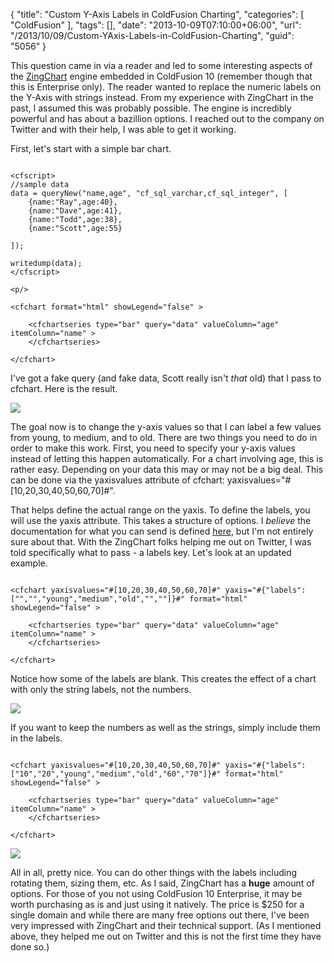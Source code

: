 {
	"title": "Custom Y-Axis Labels in ColdFusion Charting",
	"categories": [
		"ColdFusion"
	],
	"tags": [],
	"date": "2013-10-09T07:10:00+06:00",
	"url": "/2013/10/09/Custom-YAxis-Labels-in-ColdFusion-Charting",
	"guid": "5056"
}

<p>
This question came in via a reader and led to some interesting aspects of the <a href="http://www.zingchart.com">ZingChart</a> engine embedded in ColdFusion 10 (remember though that this is Enterprise only). The reader wanted to replace the numeric labels on the Y-Axis with strings instead. From my experience with ZingChart in the past, I assumed this was probably possible. The engine is incredibly powerful and has about a bazillion options. I reached out to the company on Twitter and with their help, I was able to get it working. 
</p>
<!--more-->
<p>
First, let's start with a simple bar chart.
</p>

<pre><code class="language-markup">
&lt;cfscript&gt;
&#x2F;&#x2F;sample data
data = queryNew(&quot;name,age&quot;, &quot;cf_sql_varchar,cf_sql_integer&quot;, [
	{name:&quot;Ray&quot;,age:40},
	{name:&quot;Dave&quot;,age:41},
	{name:&quot;Todd&quot;,age:38},
	{name:&quot;Scott&quot;,age:55}

]);

writedump(data);
&lt;&#x2F;cfscript&gt;

&lt;p&#x2F;&gt;
	
&lt;cfchart format=&quot;html&quot; showLegend=&quot;false&quot; &gt;

	&lt;cfchartseries type=&quot;bar&quot; query=&quot;data&quot; valueColumn=&quot;age&quot; itemColumn=&quot;name&quot; &gt;
	&lt;&#x2F;cfchartseries&gt;

&lt;&#x2F;cfchart&gt;
</code></pre> 

<p>
I've got a fake query (and fake data, Scott really isn't <i>that</i> old) that I pass to cfchart. Here is the result.
</p>

<p>
<img src="https://static.raymondcamden.com/images/Screenshot_10_9_13_5_44_AM.jpg" />
</p>

<p>
The goal now is to change the y-axis values so that I can label a few values from young, to medium, and to old. There are two things you need to do in order to make this work. First, you need to specify your y-axis values instead of letting this happen automatically. For a chart involving age, this is rather easy. Depending on your data this may or may not be a big deal. This can be done via the yaxisvalues attribute of cfchart: yaxisvalues="#[10,20,30,40,50,60,70]#".
</p>

<p>
That helps define the actual range on the yaxis. To define the labels, you will use the yaxis attribute. This takes a structure of options. I <i>believe</i> the documentation for what you can send is defined <a href="http://www.zingchart.com/reference/json-syntax.html#graph__scale-y">here</a>, but I'm not entirely sure about that. With the ZingChart folks helping me out on Twitter, I was told specifically what to pass - a labels key. Let's look at an updated example.
</p>

<pre><code class="language-markup">
&lt;cfchart yaxisvalues=&quot;#[10,20,30,40,50,60,70]#&quot; yaxis=&quot;#{&quot;labels&quot;:[&quot;&quot;,&quot;&quot;,&quot;young&quot;,&quot;medium&quot;,&quot;old&quot;,&quot;&quot;,&quot;&quot;]}#&quot; format=&quot;html&quot; showLegend=&quot;false&quot; &gt;

	&lt;cfchartseries type=&quot;bar&quot; query=&quot;data&quot; valueColumn=&quot;age&quot; itemColumn=&quot;name&quot; &gt;
	&lt;&#x2F;cfchartseries&gt;

&lt;&#x2F;cfchart&gt;
</code></pre> 

<p>
Notice how some of the labels are blank. This creates the effect of a chart with only the string labels, not the numbers.
</p>

<p>
<img src="https://static.raymondcamden.com/images/Screenshot_10_9_13_5_50_AM.jpg" />
</p>

<p>
If you want to keep the numbers as well as the strings, simply include them in the labels.
</p>

<pre><code class="language-markup">
&lt;cfchart yaxisvalues=&quot;#[10,20,30,40,50,60,70]#&quot; yaxis=&quot;#{&quot;labels&quot;:[&quot;10&quot;,&quot;20&quot;,&quot;young&quot;,&quot;medium&quot;,&quot;old&quot;,&quot;60&quot;,&quot;70&quot;]}#&quot; format=&quot;html&quot; showLegend=&quot;false&quot; &gt;

	&lt;cfchartseries type=&quot;bar&quot; query=&quot;data&quot; valueColumn=&quot;age&quot; itemColumn=&quot;name&quot; &gt;
	&lt;&#x2F;cfchartseries&gt;

&lt;&#x2F;cfchart&gt;
</code></pre> 

<p>
<img src="https://static.raymondcamden.com/images/Screenshot_10_9_13_5_51_AM.jpg" />
</p>

<p>
All in all, pretty nice. You can do other things with the labels including rotating them, sizing them, etc. As I said, ZingChart has a <strong>huge</strong> amount of options. For those of you not using ColdFusion 10 Enterprise, it may be worth purchasing as is and just using it natively. The price is $250 for a single domain and while there are many free options out there, I've been very impressed with ZingChart and their technical support. (As I mentioned above, they helped me out on Twitter and this is not the first time they have done so.)
</p>